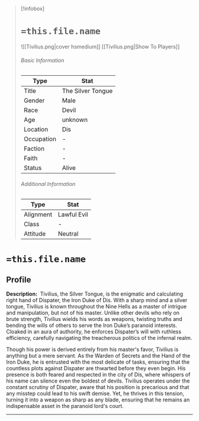 > [!infobox]
> # `=this.file.name`
> ![[Tivilius.png|cover hsmedium]]
> [[Tivilius.png|Show To Players]]
> ###### Basic Information
> Type |  Stat |
> ---|---|
> Title | The Silver Tongue |
> Gender | Male |
> Race | Devil |
> Age | unknown |
> Location | Dis |
> Occupation | - |
> Faction | - |
> Faith | - |
> Status | Alive |
> ###### Additional Information
> Type |  Stat |
> ---|---|
> Alignment | Lawful Evil |
> Class | - |
> Attitude | Neutral |

# `=this.file.name`
## Profile

**Description:** 
Tivilius, the Silver Tongue, is the enigmatic and calculating right hand of Dispater, the Iron Duke of Dis. With a sharp mind and a silver tongue, Tivilius is known throughout the Nine Hells as a master of intrigue and manipulation, but not of his master. Unlike other devils who rely on brute strength, Tivilius wields his words as weapons, twisting truths and bending the wills of others to serve the Iron Duke’s paranoid interests. Cloaked in an aura of authority, he enforces Dispater’s will with ruthless efficiency, carefully navigating the treacherous politics of the infernal realm.

Though his power is derived entirely from his master's favor, Tivilius is anything but a mere servant. As the Warden of Secrets and the Hand of the Iron Duke, he is entrusted with the most delicate of tasks, ensuring that the countless plots against Dispater are thwarted before they even begin. His presence is both feared and respected in the city of Dis, where whispers of his name can silence even the boldest of devils. Tivilius operates under the constant scrutiny of Dispater, aware that his position is precarious and that any misstep could lead to his swift demise. Yet, he thrives in this tension, turning it into a weapon as sharp as any blade, ensuring that he remains an indispensable asset in the paranoid lord's court.

---